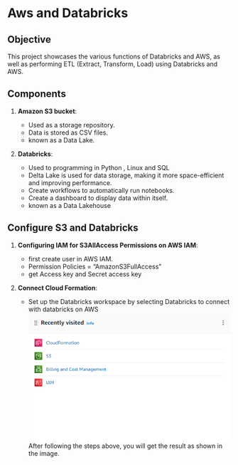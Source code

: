 # Aws and Databricks

## Objective
This project showcases the various functions of Databricks and AWS, as well as performing ETL (Extract, Transform, Load) using Databricks and AWS.

## Components
1. **Amazon S3 bucket**:
   - Used as a storage repository.
   - Data is stored as CSV files.
   - known as a Data Lake.

2. **Databricks**:
   - Used to programming in Python , Linux and SQL
   - Delta Lake is used for data storage, making it more space-efficient and improving performance.
   - Create workflows to automatically run notebooks.
   - Create a dashboard to display data within itself.
   - known as a Data Lakehouse

## Configure S3 and Databricks
1. **Configuring IAM for S3AllAccess Permissions on AWS IAM**:
   - first create user in AWS IAM.
   - Permission Policies = “AmazonS3FullAccess”
   - get Access key and Secret access key

2. **Connect Cloud Formation**:
   - Set up the Databricks workspace by selecting Databricks to connect with databricks on AWS
![Configure](image/consoleS3_2.png)
After following the steps above, you will get the result as shown in the image.